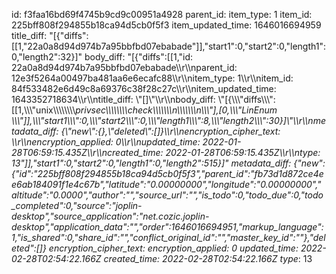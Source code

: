 id: f3faa16bd69f4745b9cd9c00951a4928
parent_id: 
item_type: 1
item_id: 225bff808f294855b18ca94d5cb0f5f3
item_updated_time: 1646016694959
title_diff: "[{\"diffs\":[[1,\"22a0a8d94d974b7a95bbfbd07ebabade\"]],\"start1\":0,\"start2\":0,\"length1\":0,\"length2\":32}]"
body_diff: "[{\"diffs\":[[1,\"id: 22a0a8d94d974b7a95bbfbd07ebabade\\\r\\\nparent_id: 12e3f5264a00497ba481aa6e6ecafc88\\\r\\\nitem_type: 1\\\r\\\nitem_id: 84f533482e6d49c8a69376c38f28c27c\\\r\\\nitem_updated_time: 1643352718634\\\r\\\ntitle_diff: \\\"[]\\\"\\\r\\\nbody_diff: \\\"[{\\\\\\\"diffs\\\\\\\":[[1,\\\\\\\"unix\\\\\\\\\\\\\\\\_privsec\\\\\\\\\\\\\\\\_check\\\\\\\\\\\\\n\\\\\\\\\\\\\n\\\\\\\"],[0,\\\\\\\"LinEnum \\\\\\\"]],\\\\\\\"start1\\\\\\\":0,\\\\\\\"start2\\\\\\\":0,\\\\\\\"length1\\\\\\\":8,\\\\\\\"length2\\\\\\\":30}]\\\"\\\r\\\nmetadata_diff: {\\\"new\\\":{},\\\"deleted\\\":[]}\\\r\\\nencryption_cipher_text: \\\r\\\nencryption_applied: 0\\\r\\\nupdated_time: 2022-01-28T06:59:15.435Z\\\r\\\ncreated_time: 2022-01-28T06:59:15.435Z\\\r\\\ntype_: 13\"]],\"start1\":0,\"start2\":0,\"length1\":0,\"length2\":515}]"
metadata_diff: {"new":{"id":"225bff808f294855b18ca94d5cb0f5f3","parent_id":"fb73d1d872ce4ee6ab184091f1e4c67b","latitude":"0.00000000","longitude":"0.00000000","altitude":"0.0000","author":"","source_url":"","is_todo":0,"todo_due":0,"todo_completed":0,"source":"joplin-desktop","source_application":"net.cozic.joplin-desktop","application_data":"","order":1646016694951,"markup_language":1,"is_shared":0,"share_id":"","conflict_original_id":"","master_key_id":""},"deleted":[]}
encryption_cipher_text: 
encryption_applied: 0
updated_time: 2022-02-28T02:54:22.166Z
created_time: 2022-02-28T02:54:22.166Z
type_: 13